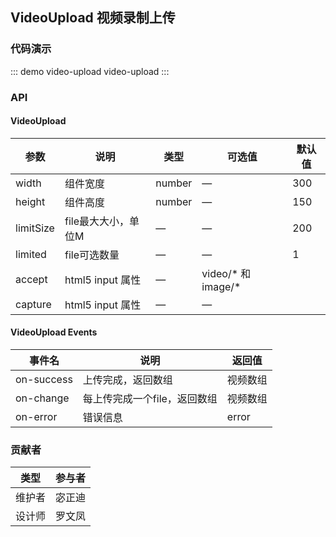 ## VideoUpload 视频录制上传

### 代码演示

::: demo video-upload
video-upload
:::

### API

#### VideoUpload
| 参数      | 说明          | 类型      | 可选值                           | 默认值  |
|---------- |-------------- |---------- |--------------------------------  |-------- |
| width | 组件宽度 | number | — | 300 |
| height | 组件高度 | number | — | 150 |
| limitSize | file最大大小，单位M | — | — | 200 |
| limited | file可选数量 | — | — | 1 |
| accept | html5 input 属性| — | video/*  和 image/* |  |
| capture | html5 input 属性 | — | — |  |

#### VideoUpload Events
| 事件名      | 说明          | 返回值                           |
|---------- |-------------- |--------------------------------  |
| on-success | 上传完成，返回数组 | 视频数组 |
| on-change | 每上传完成一个file，返回数组 | 视频数组 |
| on-error | 错误信息 | error |


### 贡献者
| 类型       | 参与者                          |
|---------- |--------------------------------  |
| 维护者 | 宓正迪 | 
| 设计师 | 罗文凤 |

